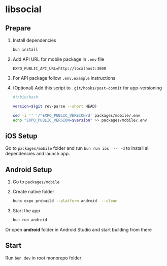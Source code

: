 # libsocial

## Prepare

1. Install dependencies

   ```bash
   bun install
   ```

2. Add API URL for mobile package in `.env` file

   ```env
   EXPO_PUBLIC_API_URL=http://localhost:3000
   ```

3. For API package follow `.env.example` instructions

4. (Optional) Add this script to `.git/hooks/post-commit` for app-versioning

   ```bash
   #!/bin/bash

   version=$(git rev-parse --short HEAD)

   sed -i '' '/^EXPO_PUBLIC_VERSION/d' packages/mobile/.env
   echo "EXPO_PUBLIC_VERSION=$version" >> packages/mobile/.env
   ```

## iOS Setup

Go to `packages/mobile` folder and run `bun run ios  -- -d` to install all dependencies and launch app.

## Android Setup

1. Go to `packages/mobile`

2. Create native folder

   ```bash
   bunx expo prebuild --platform android  --clean
   ```

3. Start the app

   ```bash
   bun run android
   ```

Or open **android** folder in Android Studio and start building from there

## Start

Run `bun dev` in root monorepo folder
